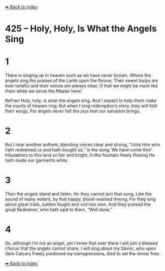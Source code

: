 [⬅️ Back to index](../README.md)

# 425 – Holy, Holy, Is What the Angels Sing


# 1
There is singing up in heaven
such as we have never known,
Where the angels sing the praises
of the Lamb upon the throne;
Their sweet harps are ever tuneful
and their voices are always clear,
O that we might be more like them
while we serve the Master here!

Refrain
Holy, holy, is what the angels sing,
And I expect to help them make
the courts of heaven ring;
But when I sing redemption’s story,
they will fold their wings,
For angels never felt the joys
that our salvation brings.

# 2
But I hear another anthem,
blending voices clear and strong,
“Unto Him who hath redeemed us
and hath bought us,” is the song;
We have come thro’ tribulations
to this land so fair and bright,
In the fountain freely flowing
He hath made our garments white.

# 3
Then the angels stand and listen,
for they cannot join that song,
Like the sound of many waters,
by that happy, blood-washed throng;
For they sing about great trials,
battles fought and vict’ries won,
And they praised the great Redeemer,
who hath said to them, “Well done.”

# 4
So, although I’m not an angel,
yet I know that over there
I will join a blessed chorus
that the angels cannot share;
I will sing about my Savior,
who upon dark Calvary
Freely pardoned my transgressions,
died to set the sinner free.

[⬅️ Back to index](../README.md)
